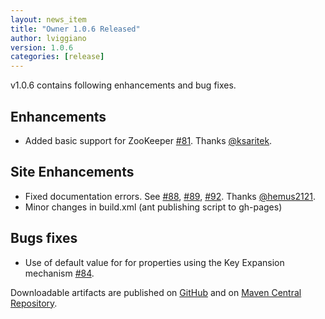 ```yaml
---
layout: news_item
title: "Owner 1.0.6 Released"
author: lviggiano
version: 1.0.6
categories: [release]
---
```


v1.0.6 contains following enhancements and bug fixes.

Enhancements
------------
 * Added basic support for ZooKeeper [#81](https://github.com/lviggiano/owner/issues/81). Thanks [@ksaritek](https://github.com/ksaritek).

Site Enhancements
-----------------
 * Fixed documentation errors. See [#88](https://github.com/lviggiano/owner/issues/88), [#89](https://github.com/lviggiano/owner/issues/89), [#92](https://github.com/lviggiano/owner/issues/92). Thanks [@hemus2121](https://github.com/hemus2121).
 * Minor changes in build.xml (ant publishing script to gh-pages)

Bugs fixes
----------
 * Use of default value for for properties using the Key Expansion mechanism [#84]( https://github.com/lviggiano/owner/pull/84).

Downloadable artifacts are published on [GitHub](https://github.com/lviggiano/owner/releases/tag/owner-1.0.6) and on [Maven Central Repository](http://repo1.maven.org/maven2/org/aeonbits/owner/owner/1.0.6/).

